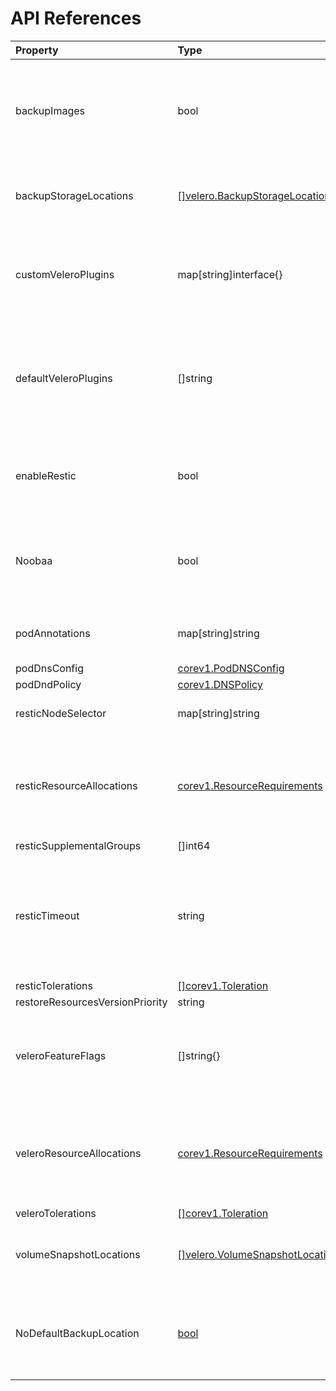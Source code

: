 <h1>API References</h1>

| Property   |      Type     |  Description |
|:-----------|:--------------|:-------------|
| backupImages | bool |  Determine whether the Velero install will backup internal images when an imagestream is backed up.  |
| backupStorageLocations | [[]velero.BackupStorageLocationSpec](https://velero.io/docs/v1.6/api-types/backupstoragelocation/) |  Location(s) to store backups. For more details, see [here](config/bsl_and_vsl.md).  |
| customVeleroPlugins | map[string]interface{} |  Used for installation of custom Velero plugins. See [here](config/plugins.md) for further information.  |
| defaultVeleroPlugins |  []string |  Five types of default Velero plugins can be installed: `AWS`, `GCP`, `Azure` and `OpenShift`, and `CSI`. See [here](config/plugins.md) for further information. |
| enableRestic |   bool  |   Enables backup/restore using Restic. If set to false, snapshots are needed.  |
| Noobaa | bool |  An optional backup storage locaion. For more information, go [here](config/noobaa/install_oadp_noobaa.md). |
| podAnnotations |  map[string]string |   Add metadata to your pods to select and find certain pods. |
| podDnsConfig |    [corev1.PodDNSConfig](https://pkg.go.dev/k8s.io/api/core/v1#PodDNSConfig)   |        |
| podDndPolicy | [corev1.DNSPolicy](https://pkg.go.dev/k8s.io/api/core/v1#DNSPolicy) |         |
| resticNodeSelector | map[string]string |   Assign Restic pods to only certain nodes. |
| resticResourceAllocations | [corev1.ResourceRequirements](https://pkg.go.dev/k8s.io/api/core/v1#ResourceRequirements) |  Set specific resource `limits` and `requests` for the Restic pods. For more information, go [here](config/resource_req_limits.md). |
| resticSupplementalGroups | []int64  |        |
| resticTimeout | string | Used when a Restic backup/restore sits in progress for X amount of time. Defaults to 1 hour. Usage: `--restic-timeout` |
| resticTolerations | [[]corev1.Toleration](https://pkg.go.dev/k8s.io/api/core/v1#Toleration) |       |
| restoreResourcesVersionPriority |  string  |        |
| veleroFeatureFlags | []string{} |  Enables additional Velero features. For more details and usage, see [here](config/features_flag.md). |
| veleroResourceAllocations | [corev1.ResourceRequirements](https://pkg.go.dev/k8s.io/api/core/v1#ResourceRequirements) |  Set specific resource `limits` and `requests` for the Velero pod. For more information, go [here](config/resource_req_limits.md). |
| veleroTolerations | [[]corev1.Toleration](https://pkg.go.dev/k8s.io/api/core/v1#Toleration) |        |
| volumeSnapshotLocations | [[]velero.VolumeSnapshotLocationSpec](https://velero.io/docs/v1.6/api-types/volumesnapshotlocation/) |  Location to store volume snapshots. For further deatils, see [here](config/bsl_and_vsl.md). |
| NoDefaultBackupLocation | [bool](https://pkg.go.dev/builtin#bool) |  Assert that you do not want to use velero with a backup storage location. See [Velero Docs](https://velero.io/docs/v1.7/customize-installation/#do-not-configure-a-backup-storage-location-during-install). |
